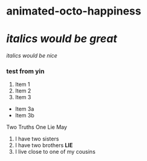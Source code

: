 # animated-octo-happiness

*italics would be great*
=======
*italics would be nice*
### test from yin
1. Item 1
2. Item 2
3. Item 3
 * Item 3a
 * Item 3b

Two Truths One Lie May
1. I have two sisters
2. I have two brothers **LIE**
3. I live close to one of my cousins

